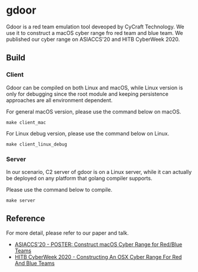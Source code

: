 # gdoor

Gdoor is a red team emulation tool deveoped by CyCraft Technology. We use it to construct a macOS cyber range fro red team and blue team. We published our cyber range on ASIACCS'20 and HITB CyberWeek 2020.

## Build

### Client
Gdoor can be compiled on both Linux and macOS, while Linux version is only for debugging since the root module and keeping persistence approaches are all environment dependent.

For general macOS version, please use the command below on macOS.
```
make client_mac
```

For Linux debug version, please use the command below on Linux.
```
make client_linux_debug
```

### Server
In our scenario, C2 server of gdoor is on a Linux server, while it can actually be deployed on any platform that golang compiler supports.

Please use the command below to compile.
```
make server
```
## Reference
For more detail, please refer to our paper and talk.
- [ASIACCS'20 - POSTER: Construct macOS Cyber Range for Red/Blue Teams](https://dl.acm.org/doi/abs/10.1145/3320269.3405449)
- [HITB CyberWeek 2020 - Constructing An OSX Cyber Range For Red And Blue Teams](https://cyberweek.ae/2020/constructing-an-os-x-cyber-range-for-red-blue-teams/)
